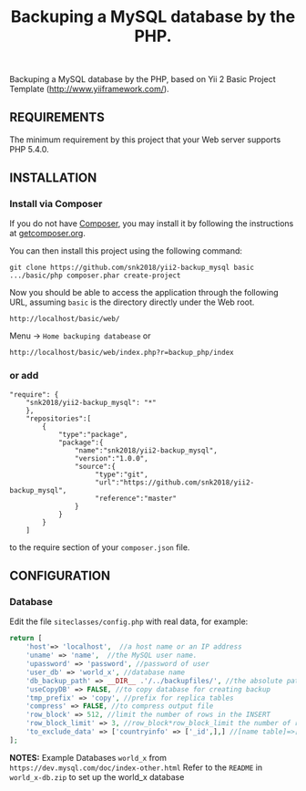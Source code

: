 <p align="center">
    <h1 align="center">Backuping a MySQL database by the PHP.</h1>
    <br>
</p>

Backuping a MySQL database by the PHP, based on Yii 2 Basic Project Template (http://www.yiiframework.com/).


REQUIREMENTS
------------

The minimum requirement by this project that your Web server supports PHP 5.4.0.


INSTALLATION
------------

### Install via Composer

If you do not have [Composer](http://getcomposer.org/), you may install it by following the instructions
at [getcomposer.org](http://getcomposer.org/doc/00-intro.md#installation-nix).

You can then install this project using the following command:

~~~
git clone https://github.com/snk2018/yii2-backup_mysql basic
.../basic/php composer.phar create-project
~~~

Now you should be able to access the application through the following URL, assuming `basic` is the directory
directly under the Web root.

~~~
http://localhost/basic/web/
~~~
Menu -> `Home backuping databease` or
~~~
http://localhost/basic/web/index.php?r=backup_php/index
~~~

### or add

~~~
"require": {
    "snk2018/yii2-backup_mysql": "*"
    },
    "repositories":[
        {
            "type":"package",
            "package":{
                "name":"snk2018/yii2-backup_mysql",
                "version":"1.0.0",
                "source":{
                     "type":"git",
                     "url":"https://github.com/snk2018/yii2-backup_mysql",
                     "reference":"master"
                }
            }
        }
    ]   
~~~

to the require section of your `composer.json` file.

CONFIGURATION
-------------

### Database

Edit the file `siteclasses/config.php` with real data, for example:

```php
return [
    'host'=> 'localhost',  //a host name or an IP address
    'uname' => 'name',  //the MySQL user name.
    'upassword' => 'password', //password of user
    'user_db' => 'world_x', //database name
    'db_backup_path' => __DIR__ .'/../backupfiles/', //the absolute path to the backup files with access rights -rwx-
    'useCopyDB' => FALSE, //to copy database for creating backup
    'tmp_prefix' => 'copy', //prefix for replica tables
    'compress' => FALSE, //to compress output file
    'row_block' => 512, //limit the number of rows in the INSERT
    'row_block_limit' => 3, //row_block*row_block_limit the number of rows returned by the SELECT
    'to_exclude_data' => ['countryinfo' => ['_id',],] //[name table]=>[] - the table to exclude,[name table]=>[name field,] - the fields of table to exclude
];
```

**NOTES:**
Example Databases `world_x` from `https://dev.mysql.com/doc/index-other.html`
Refer to the `README` in `world_x-db.zip` to set up the world_x database

